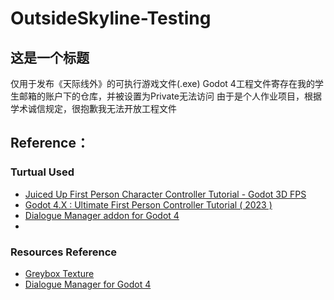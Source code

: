 # OutsideSkyline-Testing

## 这是一个标题
仅用于发布《天际线外》的可执行游戏文件(.exe)
Godot 4工程文件寄存在我的学生邮箱的账户下的仓库，并被设置为Private无法访问
由于是个人作业项目，根据学术诚信规定，很抱歉我无法开放工程文件

## Reference：
### Turtual Used
- [Juiced Up First Person Character Controller Tutorial - Godot 3D FPS](https://youtu.be/A3HLeyaBCq4?si=3KP-erZ-9pWVv2yH)
- [Godot 4.X : Ultimate First Person Controller Tutorial ( 2023 )](https://youtu.be/xIKErMgJ1Yk?si=siLUjf5kRFujED6f)
- [Dialogue Manager addon for Godot 4](https://youtu.be/DL79aS-dT7E?si=i1w5juFm7FcMl0_i)
- []()
### Resources Reference
- [Greybox Texture](https://github.com/lukky-nl/FPS-controller-assets)
- [Dialogue Manager for Godot 4](https://github.com/nathanhoad/godot_dialogue_manager.git)
